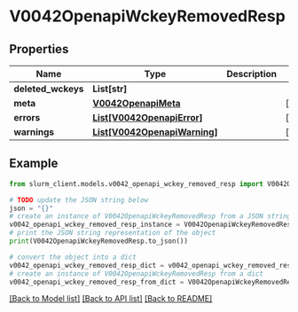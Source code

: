 # V0042OpenapiWckeyRemovedResp


## Properties

Name | Type | Description | Notes
------------ | ------------- | ------------- | -------------
**deleted_wckeys** | **List[str]** |  | 
**meta** | [**V0042OpenapiMeta**](V0042OpenapiMeta.md) |  | [optional] 
**errors** | [**List[V0042OpenapiError]**](V0042OpenapiError.md) |  | [optional] 
**warnings** | [**List[V0042OpenapiWarning]**](V0042OpenapiWarning.md) |  | [optional] 

## Example

```python
from slurm_client.models.v0042_openapi_wckey_removed_resp import V0042OpenapiWckeyRemovedResp

# TODO update the JSON string below
json = "{}"
# create an instance of V0042OpenapiWckeyRemovedResp from a JSON string
v0042_openapi_wckey_removed_resp_instance = V0042OpenapiWckeyRemovedResp.from_json(json)
# print the JSON string representation of the object
print(V0042OpenapiWckeyRemovedResp.to_json())

# convert the object into a dict
v0042_openapi_wckey_removed_resp_dict = v0042_openapi_wckey_removed_resp_instance.to_dict()
# create an instance of V0042OpenapiWckeyRemovedResp from a dict
v0042_openapi_wckey_removed_resp_from_dict = V0042OpenapiWckeyRemovedResp.from_dict(v0042_openapi_wckey_removed_resp_dict)
```
[[Back to Model list]](../README.md#documentation-for-models) [[Back to API list]](../README.md#documentation-for-api-endpoints) [[Back to README]](../README.md)


